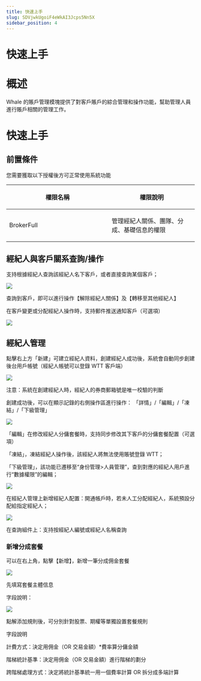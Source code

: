 ```yaml
---
title: 快速上手
slug: SDVjwkUgoiF4eWkAI3Jcps5Nn5X
sidebar_position: 4
---
```



# 快速上手

# 概述

Whale 的賬戶管理模塊提供了對客戶賬戶的綜合管理和操作功能，幫助管理人員進行賬戶相關的管理工作。

# 快速上手

## 前置條件

您需要獲取以下授權後方可正常使用系統功能

<table header_row="1">
<colgroup>
<col width="437"/>
<col width="393"/>
</colgroup>
<thead>
<tr><th><p>權限名稱</p></th><th><p>權限說明</p></th></tr>
</thead>
<tbody>
<tr><td><p>BrokerFull</p></td><td><p>管理經紀人關係、團隊、分成、基礎信息的權限</p></td></tr>
</tbody>
</table>

## 經紀人與客戶關系查詢/操作

支持根據經紀人查詢該經紀人名下客戶，或者直接查詢某個客戶；

<img src="/assets/HztxbGezBoRA4Vxks8BcI68GnAg.png" src-width="3346" src-height="1104" align="center"/>

查詢到客戶，即可以進行操作【解除經紀人關係】及【轉移至其他經紀人】

在客戶變更或分配經紀人操作時，支持郵件推送通知客戶（可選項）

<img src="/assets/K3RYbbghxoeXD7xW1kRcfkWHnke.png" src-width="3352" src-height="1362" align="center"/>

## 經紀人管理

點擊右上方「新建」可建立經紀人資料，創建經紀人成功後，系統會自動同步創建後台用戶帳號（經紀人帳號可以登錄 WTT 客戶端）

<img src="/assets/FARrbI3PWoX46TxiWpzc3tKPnXc.png" src-width="3350" src-height="1690" align="center"/>

注意：系統在創建經紀人時，經紀人的券商郵箱號是唯一校驗的判斷

創建成功後，可以在顯示記錄的右側操作區進行操作： 「詳情」/「編輯」/「凍結」/「下級管理」

<img src="/assets/QeXibd182oFjg9xxyU9cHWLCnfb.png" src-width="3362" src-height="1562" align="center"/>

「編輯」在修改經紀人分傭套餐時，支持同步修改其下客戶的分傭套餐配置（可選項）

「凍結」，凍結經紀人操作後，該經紀人將無法使用賬號登錄 WTT；

「下級管理」，該功能已遷移至“身份管理&gt;人員管理”，查到對應的經紀人用戶進行“數據權限”的編輯；

<img src="/assets/EUJEbsD4kogRZyx8J7OcJ1dXnMd.png" src-width="3422" src-height="1840" align="center"/>

在經紀人管理上新增經紀人配置：開通帳戶時，若未人工分配經紀人，系統預設分配給指定經紀人；

<img src="/assets/X1M7b9PCAo3djsx2eaJcgcpHnxe.png" src-width="3370" src-height="1226" align="center"/>

在查詢組件上：支持按經紀人編號或經紀人名稱查詢

### **新增分成套餐**

可以在右上角，點擊【新增】，新增一筆分成佣金套餐

<img src="/assets/Chm0bvy4eoUXBRxulvmcXPcKnIg.png" src-width="3584" src-height="1738" align="center"/>

先填寫套餐主體信息

字段說明：

<img src="/assets/Rro5bqoyRoCVtixExeXcu8dVn5b.png" src-width="3584" src-height="1738" align="center"/>

點解添加規則後，可分別針對股票、期權等單獨設置套餐規則

字段說明

計費方式：決定用佣金（OR 交易金額）*費率算分傭金額

階梯統計基準：決定用佣金（OR 交易金額）進行階梯的劃分

跨階梯處理方式：決定將統計基準統一用一個費率計算 OR 拆分成多端計算

